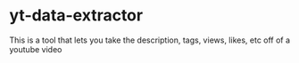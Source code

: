 # yt-data-extractor
This is a tool that lets you take the description, tags, views, likes, etc off of a youtube video
